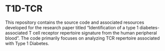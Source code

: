 # T1D-TCR
This repository contains the source code and associated resources developed for the research paper titled “Identification of a type 1 diabetes-associated T cell receptor repertoire signature from the human peripheral blood”. The code primarily focuses on analyzing TCR repertoire associated with Type 1 Diabetes.
